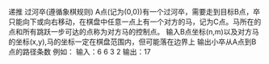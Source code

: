 递推
过河卒(遵循象棋规则)
A点(记为(0,0))有一个过河卒，需要走到目标B点，卒只能向下或向右移动，在棋盘中任意一点上有一个对方的马，记为C点。马所在的点和所有跳跃一步可达的点称为对方马的控制点。
输入B点坐标(n,m)以及对方马的坐标(x,y),马的坐标一定在棋盘范围内，但可能落在边界上
输出小卒从A点到B点的路径条数
例如：
输入：6 6 3 2
输出：17
